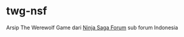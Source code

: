 # twg-nsf

Arsip The Werewolf Game dari [Ninja Saga Forum](http://www.ninjasaga.com/forum/viewtopic.php?f=20&t=39455) sub forum Indonesia


